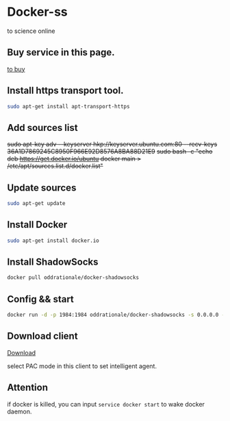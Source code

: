 # Docker-ss
to science online

## Buy service in this page.
[to buy](https://my.vultr.com/)

## Install https transport tool.
```bash
sudo apt-get install apt-transport-https
```
## Add sources list

~~sudo apt-key adv --keyserver hkp://keyserver.ubuntu.com:80 --recv-keys 36A1D7869245C8950F966E92D8576A8BA88D21E9~~
~~sudo bash -c "echo deb https://get.docker.io/ubuntu docker main > /etc/apt/sources.list.d/docker.list"~~

## Update sources
```bash
sudo apt-get update
```
## Install Docker
```bash
sudo apt-get install docker.io
```
## Install ShadowSocks
```bash
docker pull oddrationale/docker-shadowsocks
```
## Config && start
```bash
docker run -d -p 1984:1984 oddrationale/docker-shadowsocks -s 0.0.0.0 -p 1984 -k yourpassword -m aes-256-cfb
```
## Download client
[Download](https://shadowsocks.org/en/download/clients.html)

select PAC mode in this client to set intelligent agent.

## Attention
if docker is killed, you can input ```service docker start``` to wake docker daemon.
